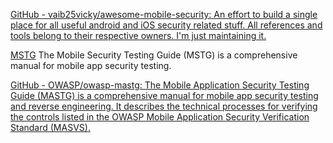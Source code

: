 
[GitHub - vaib25vicky/awesome-mobile-security: An effort to build a single place for all useful android and iOS security related stuff. All references and tools belong to their respective owners. I'm just maintaining it.](https://github.com/vaib25vicky/awesome-mobile-security)

[MSTG](https://github.com/OWASP/owasp-mstg)
The Mobile Security Testing Guide (MSTG) is a comprehensive manual for mobile app security testing.

[GitHub - OWASP/owasp-mastg: The Mobile Application Security Testing Guide (MASTG) is a comprehensive manual for mobile app security testing and reverse engineering. It describes the technical processes for verifying the controls listed in the OWASP Mobile Application Security Verification Standard (MASVS).](https://github.com/OWASP/owasp-mastg)
